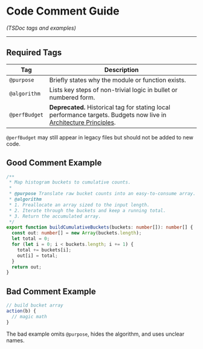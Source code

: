 # Code Comment Guide
*(TSDoc tags and examples)*

---

## Required Tags

| Tag | Description |
|-----|-------------|
| `@purpose` | Briefly states why the module or function exists. |
| `@algorithm` | Lists key steps of non-trivial logic in bullet or numbered form. |
| `@perfBudget` | **Deprecated.** Historical tag for stating local performance targets. Budgets now live in [Architecture Principles](01-Architecture-Principles.md#6-performance-budgets). |

`@perfBudget` may still appear in legacy files but should not be added to new code.

## Good Comment Example

```ts
/**
 * Map histogram buckets to cumulative counts.
 *
 * @purpose Translate raw bucket counts into an easy-to-consume array.
 * @algorithm
 * 1. Preallocate an array sized to the input length.
 * 2. Iterate through the buckets and keep a running total.
 * 3. Return the accumulated array.
 */
export function buildCumulativeBuckets(buckets: number[]): number[] {
  const out: number[] = new Array(buckets.length);
  let total = 0;
  for (let i = 0; i < buckets.length; i += 1) {
    total += buckets[i];
    out[i] = total;
  }
  return out;
}
```

## Bad Comment Example

```ts
// build bucket array
action(b) {
  // magic math
}
```

The bad example omits `@purpose`, hides the algorithm, and uses unclear names.
